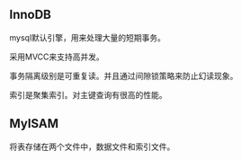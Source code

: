 ## InnoDB

mysql默认引擎，用来处理大量的短期事务。

采用MVCC来支持高并发。

事务隔离级别是可重复读。并且通过间隙锁策略来防止幻读现象。

索引是聚集索引。对主键查询有很高的性能。

## MyISAM

将表存储在两个文件中，数据文件和索引文件。





